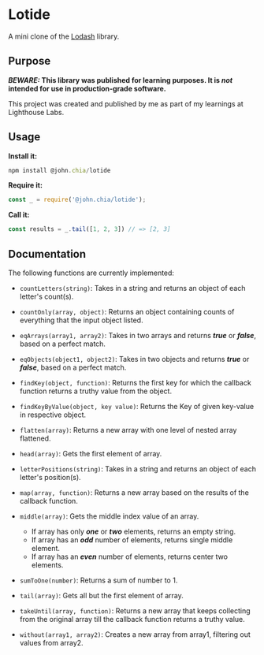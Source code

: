 # Lotide

A mini clone of the [Lodash](https://lodash.com) library.

## Purpose

**_BEWARE:_ This library was published for learning purposes. It is _not_ intended for use in production-grade software.**

This project was created and published by me as part of my learnings at Lighthouse Labs. 

## Usage

**Install it:**

```javascript
npm install @john.chia/lotide
```

**Require it:**

```javascript
const _ = require('@john.chia/lotide');
```

**Call it:**

```javascript
const results = _.tail([1, 2, 3]) // => [2, 3]
```

## Documentation

The following functions are currently implemented:

* `countLetters(string)`: Takes in a string and returns an object of each letter's count(s).

* `countOnly(array, object)`: Returns an object containing counts of everything that the input object listed.

* `eqArrays(array1, array2)`: Takes in two arrays and returns **_true_** or **_false_**, based on a perfect match.

* `eqObjects(object1, object2)`: Takes in two objects and returns **_true_** or **_false_**, based on a perfect match.

* `findKey(object, function)`: Returns the first key for which the callback function returns a truthy value from the object.

* `findKeyByValue(object, key value)`: Returns the Key of given key-value in respective object.

* `flatten(array)`: Returns a new array with one level of nested array flattened.

* `head(array)`: Gets the first element of array.

* `letterPositions(string)`: Takes in a string and returns an object of each letter's position(s).

* `map(array, function)`: Returns a new array based on the results of the callback function.

* `middle(array)`: Gets the middle index value of an array. 
  * If array has only **_one_** or **_two_** elements, returns an empty string. 
  * If array has an **_odd_** number of elements, returns single middle element.
  * If array has an **_even_** number of elements, returns center two elements.

* `sumToOne(number)`: Returns a sum of number to 1.

* `tail(array)`: Gets all but the first element of array.

* `takeUntil(array, function)`: Returns a new array that keeps collecting from the original array till the callback function returns a truthy value.

* `without(array1, array2)`: Creates a new array from array1, filtering out values from array2. 